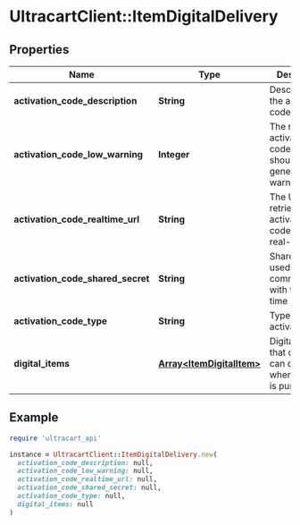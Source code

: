 # UltracartClient::ItemDigitalDelivery

## Properties

| Name | Type | Description | Notes |
| ---- | ---- | ----------- | ----- |
| **activation_code_description** | **String** | Description of the activation code | [optional] |
| **activation_code_low_warning** | **Integer** | The number of activation codes whcih should generate a warning email | [optional] |
| **activation_code_realtime_url** | **String** | The URL to retrieve activation codes from in real-time | [optional] |
| **activation_code_shared_secret** | **String** | Shared secret used when communicating with the real-time URL | [optional] |
| **activation_code_type** | **String** | Type of activation code | [optional] |
| **digital_items** | [**Array&lt;ItemDigitalItem&gt;**](ItemDigitalItem.md) | Digital items that customer can download when this item is purchased | [optional] |

## Example

```ruby
require 'ultracart_api'

instance = UltracartClient::ItemDigitalDelivery.new(
  activation_code_description: null,
  activation_code_low_warning: null,
  activation_code_realtime_url: null,
  activation_code_shared_secret: null,
  activation_code_type: null,
  digital_items: null
)
```


